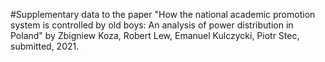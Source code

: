 #Supplementary data to the paper "How the national academic promotion system is controlled by old boys: An analysis of power distribution in Poland" by Zbigniew Koza, Robert Lew, Emanuel Kulczycki, Piotr Stec, submitted, 2021. 
